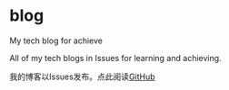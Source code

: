 # blog
My tech blog for achieve



All of my tech blogs in Issues for learning and achieving.

我的博客以Issues发布。点此阅读[GitHub](https://github.com/vagabond1-1983/blog/issues)
